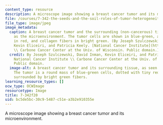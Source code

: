 ```yaml
---
content_type: resource
description: A microscope image showing a breast cancer tumor and its microenvironment.
file: /courses/7-342-the-seeds-and-the-soil-roles-of-tumor-heterogeneity-and-the-tumor-microenvironment-in-cancer-metastasis-fall-2020/bc5de5bc30c95487c51ea3b2e910355e_7-342f20.jpg
file_type: image/jpeg
image_metadata:
  caption: A breast cancer tumor and the surrounding (non-cancerous) tissue, known
    as the microenvironment. The tumor cells are shown in blue-green, along with macrophages
    in red, and collagen fibers in bright green. (By Joseph Szulczewski, David Inman,
    Kevin Eliceiri, and Patricia Keely. [National Cancer Institute](https://visualsonline.cancer.gov/details.cfm?imageid=10573)
    \\ Carbone Cancer Center at the Univ. of Wisconsin. Public domain.)
  credit: By Joseph Szulczewski, David Inman, Kevin Eliceiri, and Patricia Keely.
    National Cancer Institute \\ Carbone Cancer Center at the Univ. of Wisconsin.
    Public domain.
  image-alt: A breast cancer tumor and its surrounding tissue, as seen under a microscope.
    The tumor is a round mass of blue-green cells, dotted with tiny red circles, and
    surrounded by bright green fibers.
learning_resource_types: []
ocw_type: OCWImage
resourcetype: Image
title: 7-342f20
uid: bc5de5bc-30c9-5487-c51e-a3b2e910355e
---
```

A microscope image showing a breast cancer tumor and its microenvironment.

